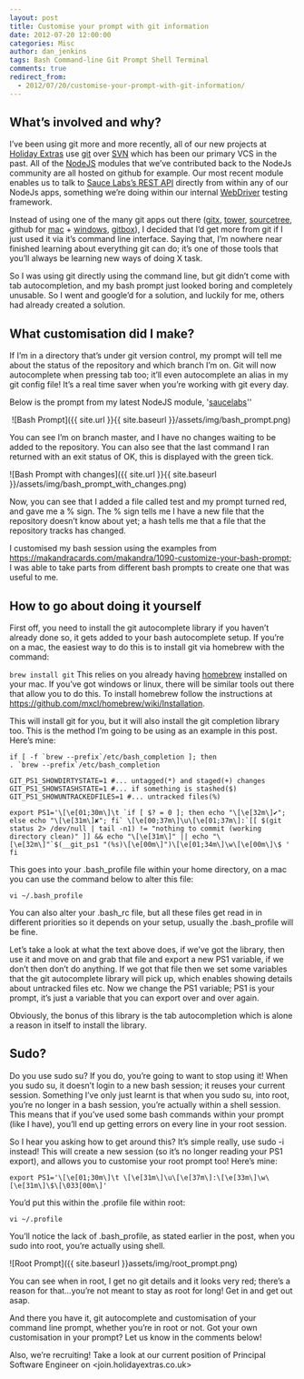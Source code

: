```yaml
---
layout: post
title: Customise your prompt with git information
date: 2012-07-20 12:00:00
categories: Misc
author: dan_jenkins
tags: Bash Command-line Git Prompt Shell Terminal
comments: true
redirect_from:
  - 2012/07/20/customise-your-prompt-with-git-information/
---
```


## What’s involved and why?
I’ve been using git more and more recently, all of our new projects at [Holiday Extras](http://www.holidayextras.co.uk) use [git](http://en.wikipedia.org/wiki/Git_(software)) over [SVN](http://en.wikipedia.org/wiki/Apache_Subversion) which has been our primary VCS in the past. All of the [NodeJS](http://nodejs.org/) modules that we’ve contributed back to the NodeJs community are all hosted on github for example. Our most recent module enables us to talk to [Sauce Labs’s REST API](https://docs.saucelabs.com/reference/rest-api/) directly from within any of our NodeJs apps, something we’re doing within our internal [WebDriver](http://docs.seleniumhq.org/projects/webdriver/) testing framework.


Instead of using one of the many git apps out there ([gitx](http://gitx.frim.nl/), [tower](http://www.git-tower.com/), [sourcetree](http://www.sourcetreeapp.com/), github for [mac](https://mac.github.com/) + [windows](https://windows.github.com/), [gitbox](http://www.gitboxapp.com/)), I decided that I’d get more from git if I just used it via it’s command line interface. Saying that, I’m nowhere near finished learning about everything git can do; it’s one of those tools that you’ll always be learning new ways of doing X task.

So I was using git directly using the command line, but git didn’t come with tab autocompletion, and my bash prompt just looked boring and completely unusable.  So I went and google’d for a solution, and luckily for me, others had already created a solution.

## What customisation did I make?
If I’m in a directory that’s under git version control, my prompt will tell me about the status of the repository and which branch I’m on. Git will now autocomplete when pressing tab too; it’ll even autocomplete an alias in my git config file! It’s a real time saver when you’re working with git every day.

Below is the prompt from my latest NodeJS module, '[saucelabs](https://github.com/holidayextras/node-saucelabs)''

<IMG>
![Bash Prompt]({{ site.url }}{{ site.baseurl }}/assets/img/bash_prompt.png)

You can see I’m on branch master, and I have no changes waiting to be added to the repository. You can also see that the last command I ran returned with an exit status of OK, this is displayed with the green tick.

![Bash Prompt with changes]({{ site.url }}{{ site.baseurl }}/assets/img/bash_prompt_with_changes.png)

Now, you can see that I added a file called test and my prompt turned red, and gave me a % sign. The % sign tells me I have a new file that the repository doesn’t know about yet; a hash tells me that a file that the repository tracks has changed.

I customised my bash session using the examples from <https://makandracards.com/makandra/1090-customize-your-bash-prompt>; I was able to take parts from different bash prompts to create one that was useful to me.

## How to go about doing it yourself
First off, you need to install the git autocomplete library if you haven’t already done so, it gets added to your bash autocomplete setup. If you’re on a mac, the easiest way to do this is to install git via homebrew with the command:

`brew install git`
This relies on you already having [homebrew](http://brew.sh/) installed on your mac. If you’ve got windows or linux, there will be similar tools out there that allow you to do this. To install homebrew follow the instructions at <https://github.com/mxcl/homebrew/wiki/Installation>.

This will install git for you, but it will also install the git completion library too. This is the method I’m going to be using as an example in this post. Here’s mine:

```
if [ -f `brew --prefix`/etc/bash_completion ]; then
. `brew --prefix`/etc/bash_completion

GIT_PS1_SHOWDIRTYSTATE=1 #... untagged(*) and staged(+) changes
GIT_PS1_SHOWSTASHSTATE=1 #... if something is stashed($)
GIT_PS1_SHOWUNTRACKEDFILES=1 #... untracked files(%)

export PS1='\[\e[01;30m\]\t `if [ $? = 0 ]; then echo "\[\e[32m\]✔"; else echo "\[\e[31m\]✘"; fi` \[\e[00;37m\]\u\[\e[01;37m\]:`[[ $(git status 2> /dev/null | tail -n1) != "nothing to commit (working directory clean)" ]] && echo "\[\e[31m\]" || echo "\[\e[32m\]"`$(__git_ps1 "(%s)\[\e[00m\]")\[\e[01;34m\]\w\[\e[00m\]\$ '
fi
```
This goes into your .bash_profile file within your home directory, on a mac you can use the command below to alter this file:

```
vi ~/.bash_profile
```

You can also alter your .bash_rc file, but all these files get read in in different priorities so it depends on your setup, usually the .bash_profile will be fine.

Let’s take a look at what the text above does, if we’ve got the library, then use it and move on and grab that file and export a new PS1 variable, if we don’t then don’t do anything. If we got that file then we set some variables that the git autocomplete library will pick up, which enables showing details about untracked files etc. Now we change the PS1 variable; PS1 is your prompt, it’s just a variable that you can export over and over again.

Obviously, the bonus of this library is the tab autocompletion which is alone a reason in itself to install the library.

## Sudo?
Do you use sudo su? If you do, you’re going to want to stop using it! When you sudo su, it doesn’t login to a new bash session; it reuses your current session. Something I’ve only just learnt is that when you sudo su, into root, you’re no longer in a bash session, you’re actually within a shell session. This means that if you’ve used some bash commands within your prompt (like I have), you’ll end up getting errors on every line in your root session.

So I hear you asking how to get around this? It’s simple really, use sudo -i instead! This will create a new session (so it’s no longer reading your PS1 export), and allows you to customise your root prompt too! Here’s mine:

```
export PS1='\[\e[01;30m\]\t \[\e[31m\]\u\[\e[37m\]:\[\e[33m\]\w\[\e[31m\]\$\[\033[00m\]'
```

You’d put this within the .profile file within root:

```
vi ~/.profile
```

You’ll notice the lack of .bash_profile, as stated earlier in the post, when you sudo into root, you’re actually using shell.

![Root Prompt]({{ site.baseurl }}assets/img/root_prompt.png)

You can see when in root, I get no git details and it looks very red; there’s a reason for that…you’re not meant to stay as root for long! Get in and get out asap.

And there you have it, git autocomplete and customisation of your command line prompt, whether you’re in root or not. Got your own customisation in your prompt? Let us know in the comments below!

Also, we’re recruiting! Take a look at our current position of Principal Software Engineer on <join.holidayextras.co.uk>